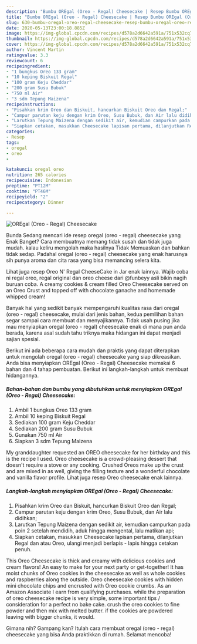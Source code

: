 ```yaml
---
description: "Bumbu OREgal (Oreo - Regal) Cheesecake | Resep Bumbu OREgal (Oreo - Regal) Cheesecake Yang Bisa Manjain Lidah"
title: "Bumbu OREgal (Oreo - Regal) Cheesecake | Resep Bumbu OREgal (Oreo - Regal) Cheesecake Yang Bisa Manjain Lidah"
slug: 630-bumbu-oregal-oreo-regal-cheesecake-resep-bumbu-oregal-oreo-regal-cheesecake-yang-bisa-manjain-lidah
date: 2020-05-13T23:00:18.885Z
image: https://img-global.cpcdn.com/recipes/d578a2d6642a591a/751x532cq70/oregal-oreo-regal-cheesecake-foto-resep-utama.jpg
thumbnail: https://img-global.cpcdn.com/recipes/d578a2d6642a591a/751x532cq70/oregal-oreo-regal-cheesecake-foto-resep-utama.jpg
cover: https://img-global.cpcdn.com/recipes/d578a2d6642a591a/751x532cq70/oregal-oreo-regal-cheesecake-foto-resep-utama.jpg
author: Vincent Martin
ratingvalue: 3.3
reviewcount: 6
recipeingredient:
- "1 bungkus Oreo 133 gram"
- "10 keping Biskuit Regal"
- "100 gram Keju Cheddar"
- "200 gram Susu Bubuk"
- "750 ml Air"
- "3 sdm Tepung Maizena"
recipeinstructions:
- "Pisahkan krim Oreo dan Biskuit, hancurkan Biskuit Oreo dan Regal;"
- "Campur parutan keju dengan krim Oreo, Susu Bubuk, dan Air lalu didihkan;"
- "Larutkan Tepung Maizena dengan sedikit air, kemudian campurkan pada poin 2 setelah mendidih, aduk hingga mengental, lalu matikan api;"
- "Siapkan cetakan, masukkan Cheesecake lapisan pertama, dilanjutkan Regal dan atau Oreo, ulangi menjadi berlapis - lapis hingga cetakan penuh."
categories:
- Resep
tags:
- oregal
- oreo
- 

katakunci: oregal oreo  
nutrition: 265 calories
recipecuisine: Indonesian
preptime: "PT12M"
cooktime: "PT46M"
recipeyield: "2"
recipecategory: Dinner

---
```



![OREgal (Oreo - Regal) Cheesecake](https://img-global.cpcdn.com/recipes/d578a2d6642a591a/751x532cq70/oregal-oreo-regal-cheesecake-foto-resep-utama.jpg)

Bunda Sedang mencari ide resep oregal (oreo - regal) cheesecake yang Enak Banget? Cara membuatnya memang tidak susah dan tidak juga mudah. kalau keliru mengolah maka hasilnya Tidak Memuaskan dan bahkan tidak sedap. Padahal oregal (oreo - regal) cheesecake yang enak harusnya sih punya aroma dan cita rasa yang bisa memancing selera kita.

Lihat juga resep Oreo N&#39; Regal CheeseCake in Jar enak lainnya. Wajib coba ni regal oreo, regal original dan oreo cheese dari @funbeyy asli bikin nagih buruan coba. A creamy cookies &amp; cream filled Oreo Cheesecake served on an Oreo Crust and topped off with chocolate ganache and homemade whipped cream!

Banyak hal yang sedikit banyak mempengaruhi kualitas rasa dari oregal (oreo - regal) cheesecake, mulai dari jenis bahan, kedua pemilihan bahan segar sampai cara membuat dan menyajikannya. Tidak usah pusing jika mau menyiapkan oregal (oreo - regal) cheesecake enak di mana pun anda berada, karena asal sudah tahu triknya maka hidangan ini dapat menjadi sajian spesial.


Berikut ini ada beberapa cara mudah dan praktis yang dapat diterapkan untuk mengolah oregal (oreo - regal) cheesecake yang siap dikreasikan. Anda bisa menyiapkan OREgal (Oreo - Regal) Cheesecake memakai 6 bahan dan 4 tahap pembuatan. Berikut ini langkah-langkah untuk membuat hidangannya.

<!--inarticleads1-->

##### Bahan-bahan dan bumbu yang dibutuhkan untuk menyiapkan OREgal (Oreo - Regal) Cheesecake:

1. Ambil 1 bungkus Oreo 133 gram
1. Ambil 10 keping Biskuit Regal
1. Sediakan 100 gram Keju Cheddar
1. Sediakan 200 gram Susu Bubuk
1. Gunakan 750 ml Air
1. Siapkan 3 sdm Tepung Maizena


My granddaughter requested an OREO cheesecake for her birthday and this is the recipe I used. Oreo cheesecake is a crowd-pleasing dessert that doesn&#39;t require a stove or any cooking. Crushed Oreos make up the crust and are mixed in as well, giving the filling texture and a wonderful chocolate and vanilla flavor profile. Lihat juga resep Oreo cheesecake enak lainnya. 

<!--inarticleads2-->

##### Langkah-langkah menyiapkan OREgal (Oreo - Regal) Cheesecake:

1. Pisahkan krim Oreo dan Biskuit, hancurkan Biskuit Oreo dan Regal;
1. Campur parutan keju dengan krim Oreo, Susu Bubuk, dan Air lalu didihkan;
1. Larutkan Tepung Maizena dengan sedikit air, kemudian campurkan pada poin 2 setelah mendidih, aduk hingga mengental, lalu matikan api;
1. Siapkan cetakan, masukkan Cheesecake lapisan pertama, dilanjutkan Regal dan atau Oreo, ulangi menjadi berlapis - lapis hingga cetakan penuh.


This Oreo Cheesecake is thick and creamy with delicious cookies and cream flavors! An easy to make for your next party or get-together! It has moist chunks of Oreo cookies in the cheesecake as well as whole cookies and raspberries along the outside. Oreo cheesecake cookies with hidden mini chocolate chips and encrusted with Oreo cookie crumbs. As an Amazon Associate I earn from qualifying purchases. while the preparation of oreo cheesecake recipe is very simple, some important tips / consideration for a perfect no bake cake. crush the oreo cookies to fine powder and then mix with melted butter. if the cookies are powdered leaving with bigger chunks, it would. 

Gimana nih? Gampang kan? Itulah cara membuat oregal (oreo - regal) cheesecake yang bisa Anda praktikkan di rumah. Selamat mencoba!
